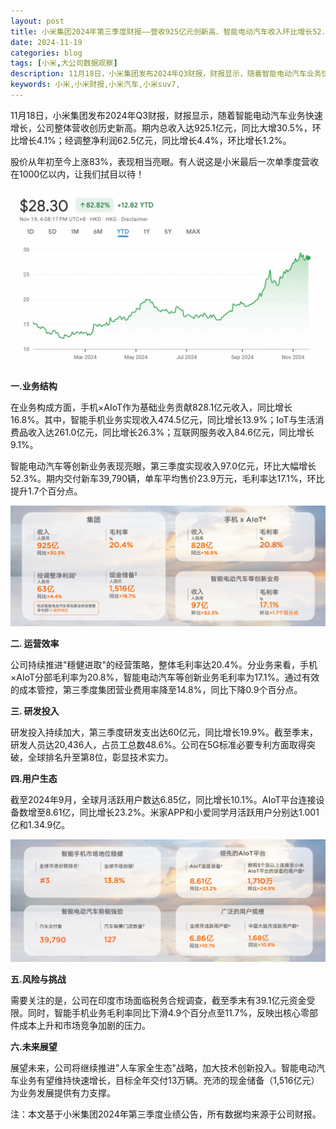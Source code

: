 ```yaml
---
layout: post
title: 小米集团2024年第三季度财报——营收925亿元创新高、智能电动汽车收入环比增长52.3%
date: 2024-11-19
categories: blog
tags: [小米,大公司数据观察]
description: 11月18日，小米集团发布2024年Q3财报，财报显示，随着智能电动汽车业务快速增长，公司整体营收创历史新高。期内总收入达925.1亿元，同比大增30.5%，环比增长4.1%；经调整净利润62.5亿元，同比增长4.4%，环比增长1.2%。
keywords: 小米,小米财报,小米汽车,小米suv7,
---
```


11月18日，小米集团发布2024年Q3财报，财报显示，随着智能电动汽车业务快速增长，公司整体营收创历史新高。期内总收入达925.1亿元，同比大增30.5%，环比增长4.1%；经调整净利润62.5亿元，同比增长4.4%，环比增长1.2%。

股价从年初至今上涨83%，表现相当亮眼。有人说这是小米最后一次单季度营收在1000亿以内，让我们拭目以待！

![小米股价](/img/xiaomi-stock-price.png)

**一.业务结构**

在业务构成方面，手机×AIoT作为基础业务贡献828.1亿元收入，同比增长16.8%。其中，智能手机业务实现收入474.5亿元，同比增长13.9%；IoT与生活消费品收入达261.0亿元，同比增长26.3%；互联网服务收入84.6亿元，同比增长9.1%。

智能电动汽车等创新业务表现亮眼，第三季度实现收入97.0亿元，环比大幅增长52.3%。期内交付新车39,790辆，单车平均售价23.9万元，毛利率达17.1%，环比提升1.7个百分点。

![小米2024第三季度财务亮点](/img/xiaomi-finance-data.jpeg)

**二. 运营效率**

公司持续推进"穩健进取"的经营策略，整体毛利率达20.4%。分业务来看，手机×AIoT分部毛利率为20.8%，智能电动汽车等创新业务毛利率为17.1%。通过有效的成本管控，第三季度集团营业费用率降至14.8%，同比下降0.9个百分点。

**三. 研发投入**

研发投入持续加大，第三季度研发支出达60亿元，同比增长19.9%。截至季末，研发人员达20,436人，占员工总数48.6%。公司在5G标准必要专利方面取得突破，全球排名升至第8位，彰显技术实力。

**四.用户生态**

截至2024年9月，全球月活跃用户数达6.85亿，同比增长10.1%。AIoT平台连接设备数增至8.61亿，同比增长23.2%。米家APP和小爱同学月活跃用户分别达1.001亿和1.34.9亿。

![小米2024第三季度业务亮点](/img/xiaomi-business.jpeg)

**五.风险与挑战**

需要关注的是，公司在印度市场面临税务合规调查，截至季末有39.1亿元资金受限。同时，智能手机业务毛利率同比下滑4.9个百分点至11.7%，反映出核心零部件成本上升和市场竞争加剧的压力。

**六.未来展望**

展望未来，公司将继续推进"人车家全生态"战略，加大技术创新投入。智能电动汽车业务有望维持快速增长，目标全年交付13万辆。充沛的现金储备（1,516亿元）为业务发展提供有力支撑。

注：本文基于小米集团2024年第三季度业绩公告，所有数据均来源于公司财报。


